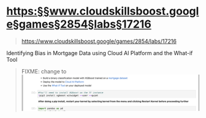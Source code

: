 
# <https:§§www.cloudskillsboost.google§games§2854§labs§17216>
> <https://www.cloudskillsboost.google/games/2854/labs/17216>
        

Identifying Bias in Mortgage Data using Cloud AI Platform and the What-if Tool

> FIXME: change to
![](2022-07-05-20-44-59.png)